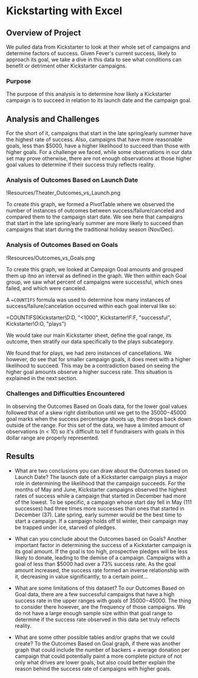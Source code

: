 # Kickstarting with Excel

## Overview of Project

We pulled data from Kickstarter to look at their whole set of campaigns and determine factors of success. Given Fever's 
current success, likely to approach its goal, we take a dive in this data to see what conditions can benefit or detriment 
other Kickstarter campaigns.

### Purpose

The purpose of this analysis is to determine how likely a Kickstarter campaign is to succeed in relation to its launch date
and the campaign goal. 

## Analysis and Challenges

For the short of it, campaigns that start in the late spring/early summer have the highest rate of success. Also, campaigns
that have more reasonable goals, less than $5000, have a higher likelihood to succeed than those with higher goals. For a 
challenge we faced, while some observations in our data set may prove otherwise, there are not enough observations at those 
higher goal values to determine if their success truly reflects reality.

### Analysis of Outcomes Based on Launch Date

!Resources/Theater_Outcomes_vs_Launch.png

To create this graph, we formed a PivotTable where we observed the number of instances of outcomes between success/failure/canceled
and compared them to the campaign start date. We see here that campaigns that start in the late spring/early summer are more
likely to succeed than campaigns that start during the traditional holiday season (Nov/Dec). 

### Analysis of Outcomes Based on Goals

!Resources/Outcomes_vs_Goals.png

To create this graph, we looked at Campaign Goal amounts and grouped them up itno an interval as defined in the graph. We
then within each Goal group, we saw what percent of campaigns were successful, which ones failed, and which were canceled.

A `=COUNTIFS` formula was used to determine how many instances of success/failure/cancelation occurred within each goal 
interval like so: 

=COUNTIFS(Kickstarter!$D:$D, "<1000", Kickstarter!$F:$F, "successful", Kickstarter!$O:$O, "plays")

We would take our main Kickstarter sheet, define the goal range, its outcome, then stratify our data specifically to the 
plays subcategory.
 
We found that for plays, we had zero instances of cancellations. We however, do see that for smaller 
campaign goals, it does meet with a higher likelihood to succeed. This may be a contradiction based on seeing the higher 
goal amounts observe a higher success rate. This situation is explained in the next section. 

### Challenges and Difficulties Encountered

In observing the Outcomes Based on Goals data, for the lower goal values followed that of a skew right distribution until
we get to the $35000-$45000 goal marks when the success percentage shoots up, then drops back down outside of the range. 
For this set of the data, we have a limited amount of observations (n < 10) so it's difficult to tell if fundraisers with 
goals in this dollar range are properly represented. 

## Results

- What are two conclusions you can draw about the Outcomes based on Launch Date?
The launch date of a Kickstarter campaign plays a major role in determining the likelihood that the campaign succeeds. 
For the months of May and June, Kickstarter campaigns observed the highest rates of success while a campaign that started in 
December had more of the lowest. To be specific, a campaign whose start day fell in May (111 successes) had three times more 
successes than ones that started in December (37). Late spring, early summer would be the best time to start a campaign. If 
a campaign holds off til winter, their campaign may be trapped under ice, starved of pledges. 

- What can you conclude about the Outcomes based on Goals?
Another important factor in determining the success of a Kickstarter campaign is its goal amount. If the goal is too high, 
prospective pledges will be less likely to donate, leading to the demise of a campaign. Campaigns with a goal of less than
$5000 had over a 73% success rate. As the goal amount increased, the success rate formed an inverse relationship with it, 
decreasing in value significantly, to a certain point...

- What are some limitations of this dataset?
To our Outcomes Based on Goal data, there are a few successful campaigns that have a high success rate in the upper ranges 
with goals of $35000-$45000. The thing to consider there however, are the frequency of those campaigns. We do not have a 
large enough sample size within that goal range to determine if the success rate observed in this data set truly reflects 
reality. 

- What are some other possible tables and/or graphs that we could create?
To the Outcomes Based on Goal graph, if there was another graph that could include the number of backers + average donation
per campaign that could potentially paint a more complete picture of not only what drives are lower goals, but also could better
explain the reason behind the success rate of campaigns with higher goals. 
